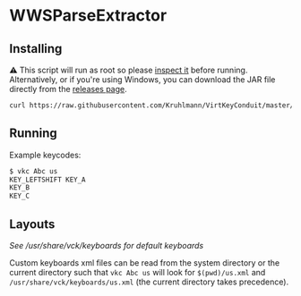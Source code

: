 # WWSParseExtractor

## Installing

⚠️ This script will run as root so please [inspect it](install) before running. Alternatively, or if you're using Windows, you can download the JAR file directly from the [releases page](https://github.com/Kruhlmann/VirtKeyConduit/releases).

```sh
curl https://raw.githubusercontent.com/Kruhlmann/VirtKeyConduit/master/install | sudo sh
```

## Running

Example keycodes:

```sh
$ vkc Abc us
KEY_LEFTSHIFT KEY_A
KEY_B
KEY_C
```

## Layouts

*See /usr/share/vck/keyboards for default keyboards*

Custom keyboards xml files can be read from the system directory or the current directory such that `vkc Abc us` will look for `$(pwd)/us.xml` and `/usr/share/vck/keyboards/us.xml` (the current directory takes precedence).